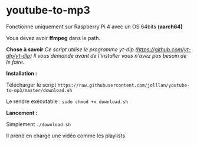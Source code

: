 # youtube-to-mp3

Fonctionne uniquement sur Raspberry Pi 4 avec un OS 64bits  **(aarch64)**

Vous devez avoir **ffmpeg** dans le path.

**Chose à savoir**
*Ce script utilise le programme yt-dlp (https://github.com/yt-dlp/yt-dlp)*
*Il vous demande avant de l'installer vous n'avez pas besoin de le faire.*


**Installation :**

Télécharger le script
`https://raw.githubusercontent.com/jolllan/youtube-to-mp3/master/download.sh`

Le rendre exécutable : 
`sudo chmod +x download.sh`

**Lancement :**

Simplement `./download.sh`

Il prend en charge une vidéo comme les playlists
